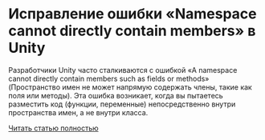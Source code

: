 # Исправление ошибки «Namespace cannot directly contain members» в Unity



Разработчики Unity часто сталкиваются с ошибкой «A namespace cannot directly contain members such as fields or methods» (Пространство имен не может напрямую содержать члены, такие как поля или методы). Эта ошибка возникает, когда вы пытаетесь разместить код (функции, переменные) непосредственно внутри пространства имен, а не внутри класса.

[Читать статью полностью](https://xyberbara.com/web/namespace-cannot-directly-contain-members/)
